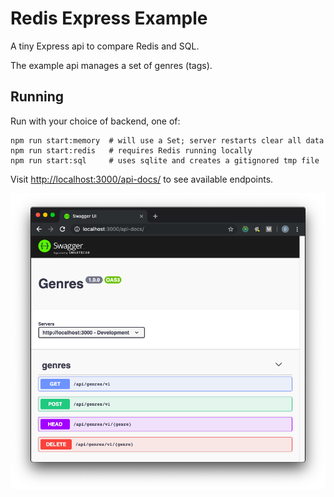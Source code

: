 # Redis Express Example

A tiny Express api to compare Redis and SQL.

The example api manages a set of genres (tags).

## Running

Run with your choice of backend, one of:

```
npm run start:memory  # will use a Set; server restarts clear all data
npm run start:redis   # requires Redis running locally
npm run start:sql     # uses sqlite and creates a gitignored tmp file
```

Visit [http://localhost:3000/api-docs/](http://localhost:3000/api-docs/) to see available endpoints.

[![Swagger Image](/swagger.png)](http://localhost:3000/api-docs/)
